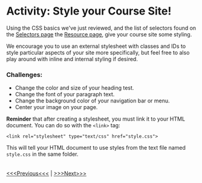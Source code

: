 # Activity: Style your Course Site!

Using the CSS basics we've just reviewed, and the list of selectors found on the [Selectors page](selectors.md) the [Resource page](resource.md), give your course site some styling.

We encourage you to use an external stylesheet with classes and IDs to style particular aspects of your site more specifically, but feel free to also play around with inline and internal styling if desired. 

<p>
	<h3> Challenges: </h1>
	<ul>
		<li> Change the color and size of your heading test. </li>
		<li> Change the font of your paragraph text. </li>
		<li> Change the background color of your navigation bar or menu. </li>
		<li> Center your image on your page. </li>
	</ul>
</p>

<strong>Reminder</strong> that after creating a stylesheet, you must link it to your HTML document. You can do so with the `<link>` tag:

	<link rel="stylesheet" type="text/css" href="style.css">
	
This will tell your HTML document to use styles from the text file named `style.css` in the same folder.
<br/>
<br/>
<br/>
[<<<Previous<<<](selectors.md) | [>>>Next>>>](troubleshooting.md)